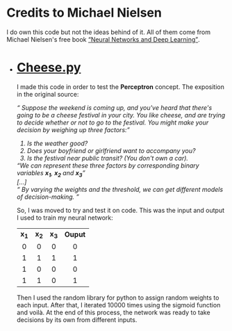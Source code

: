 <h1>Credits to Michael Nielsen</h1>
<p>I do own this code but not the ideas behind of it. All of them come from Michael Nielsen's free book <a href="http://neuralnetworksanddeeplearning.com/index.html"><q>Neural Networks and Deep Learning</q></a>.</p>
<ul>
	<li>
		<h1>
			<a href="./cheese/cheese.py">
				Cheese.py
			</a>
		</h1>
	</li>
	<p>I made this code in order to test the <b>Perceptron</b> concept. The exposition in the original source:</p>
	<p><i><q> Suppose the weekend is coming up, and you've heard that there's going to be a cheese festival in your city. You like cheese, and are trying to decide whether or not to go to the festival. You might make your decision by weighing up three factors:</q>
	<ol>
		<li>Is the weather good?</li>
		<li>Does your boyfriend or girlfriend want to accompany you?</li>
		<li>Is the festival near public transit? (You don't own a car).</li>
	</ol>
	<q>We can represent these three factors by corresponding binary variables <b>x<sub>1</sub></b>, <b>x<sub>2</sub></b> and <b>x<sub>3</sub></b></q>
	<br>
	[...]
	<br>
	<q>
	By varying the weights and the threshold, we can get different models of decision-making.
	</q></i></p>
	<p>So, I was moved to try and test it on code. This was the input and output I used to train my neural network:</p>
	<div class="center" style="text-align: center">
		<table>
		<tr>
			<td align="center"><b>x<sub>1</sub></b></td>
			<td align="center"><b>x<sub>2</sub></b></td>
			<td align="center"><b>x<sub>3</sub></b></td>
			<td align="center"><b>Ouput</b></td>
		</tr>
		<tr>
			<td align="center">0</td>
			<td align="center">0</td>
			<td align="center">0</td>
			<td align="center">0</td>
		</tr>
		<tr>
			<td align="center">1</td>
			<td align="center">1</td>
			<td align="center">1</td>
			<td align="center">1</td>
		</tr>
		<tr>
			<td align="center">1</td>
			<td align="center">0</td>
			<td align="center">0</td>
			<td align="center">0</td>
		</tr>
		<tr>
			<td align="center">1</td>
			<td align="center">1</td>
			<td align="center">0</td>
			<td align="center">1</td>
		</tr>
	</table>
	</div>
	<p>Then I used the random library for python to assign random weights to each input. After that, I iterated 10000 times using the sigmoid function and voilà. At the end of this process, the network was ready to take decisions by its own from different inputs.</p>
</ul>